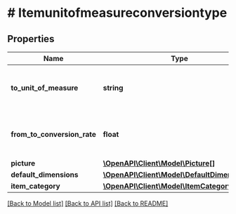 # # Itemunitofmeasureconversiontype

## Properties

Name | Type | Description | Notes
------------ | ------------- | ------------- | -------------
**to_unit_of_measure** | **string** | (v1.0) The toUnitOfMeasure property for the Dynamics 365 Business Central itemunitofmeasureconversiontype entity | [optional]
**from_to_conversion_rate** | **float** | (v1.0) The fromToConversionRate property for the Dynamics 365 Business Central itemunitofmeasureconversiontype entity | [optional]
**picture** | [**\OpenAPI\Client\Model\Picture[]**](Picture.md) |  | [optional]
**default_dimensions** | [**\OpenAPI\Client\Model\DefaultDimensions[]**](DefaultDimensions.md) |  | [optional]
**item_category** | [**\OpenAPI\Client\Model\ItemCategory**](ItemCategory.md) |  | [optional]

[[Back to Model list]](../../README.md#models) [[Back to API list]](../../README.md#endpoints) [[Back to README]](../../README.md)
